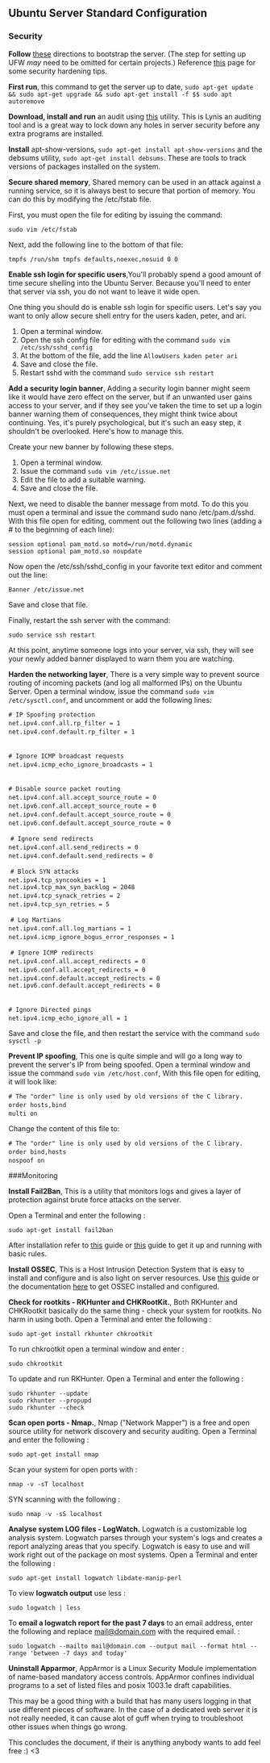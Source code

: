 ## Ubuntu Server Standard Configuration

### Security

**Follow** [these](https://www.digitalocean.com/community/tutorials/initial-server-setup-with-ubuntu-16-04) directions to bootstrap the server. (The step for setting up UFW _may_ need to be omitted for certain projects.)  Reference [this](https://www.digitalocean.com/community/tutorials/7-security-measures-to-protect-your-servers) page for some security hardening tips.  

**First run**, this command to get the server up to date, `sudo apt-get update && sudo apt-get upgrade && sudo apt-get install -f $$ sudo apt autoremove`  

**Download, install and run** an audit using [this](https://github.com/CISOfy/lynis) utility. This is Lynis an auditing tool and is a great way to lock down any holes in server security before any extra programs are installed.  

**Install** apt-show-versions, `sudo apt-get install apt-show-versions` and the debsums utility, `sudo apt-get install debsums`. These are tools to track versions of packages installed on the system.    

**Secure shared memory**, Shared memory can be used in an attack against a running service, so it is always best to secure that portion of memory. You can do this by modifying the /etc/fstab file.  


First, you must open the file for editing by issuing the command:  

`sudo vim /etc/fstab`  

Next, add the following line to the bottom of that file:  

`tmpfs /run/shm tmpfs defaults,noexec,nosuid 0 0`  

**Enable ssh login for specific users**,You'll probably spend a good amount of time secure shelling into the Ubuntu Server. Because you'll need to enter that server via ssh, you do not want to leave it wide open.  

One thing you should do is enable ssh login for specific users. Let's say you want to only allow secure shell entry for the users kaden, peter, and ari.  

1. Open a terminal window.
2. Open the ssh config file for editing with the command `sudo vim /etc/ssh/sshd_config`  
3. At the bottom of the file, add the line `AllowUsers kaden peter ari`  
4. Save and close the file.  
5. Restart sshd with the command `sudo service ssh restart`  

**Add a security login banner**, Adding a security login banner might seem like it would have zero effect on the server, but if an unwanted user gains access to your server, and if they see you've taken the time to set up a login banner warning them of consequences, they might think twice about continuing. Yes, it's purely psychological, but it's such an easy step, it shouldn't be overlooked. Here's how to manage this.  

Create your new banner by following these steps.  

1. Open a terminal window.  
2. Issue the command `sudo vim /etc/issue.net`  
3. Edit the file to add a suitable warning.  
4. Save and close the file.  

Next, we need to disable the banner message from motd. To do this you must open a terminal and issue the command sudo nano /etc/pam.d/sshd. With this file open for editing, comment out the following two lines (adding a # to the beginning of each line):  

`session optional pam_motd.so motd=/run/motd.dynamic`  
`session optional pam_motd.so noupdate`  

Now open the /etc/ssh/sshd_config in your favorite text editor and comment out the line:  

`Banner /etc/issue.net`  


Save and close that file.  

Finally, restart the ssh server with the command:  


`sudo service ssh restart`  

At this point, anytime someone logs into your server, via ssh, they will see your newly added banner displayed to warn them you are watching.  

**Harden the networking layer**, There is a very simple way to prevent source routing of incoming packets (and log all malformed IPs) on the Ubuntu Server. Open a terminal window, issue the command `sudo vim /etc/sysctl.conf`, and uncomment or add the following lines:  

`# IP Spoofing protection`  
​`net.ipv4.conf.all.rp_filter = 1`  
​`net.ipv4.conf.default.rp_filter = 1`  
​

​`# Ignore ICMP broadcast requests`  
​`net.ipv4.icmp_echo_ignore_broadcasts = 1`  
​

​`# Disable source packet routing`  
​`net.ipv4.conf.all.accept_source_route = 0`  
​`net.ipv6.conf.all.accept_source_route = 0`  
​`net.ipv4.conf.default.accept_source_route = 0`  
​`net.ipv6.conf.default.accept_source_route = 0`  

​
`​# Ignore send redirects`  
​`net.ipv4.conf.all.send_redirects = 0`  
​`net.ipv4.conf.default.send_redirects = 0`  

​
​`# Block SYN attacks`  
​`net.ipv4.tcp_syncookies = 1`  
`​net.ipv4.tcp_max_syn_backlog = 2048`  
​`net.ipv4.tcp_synack_retries = 2`  
​`net.ipv4.tcp_syn_retries = 5`  

​
​`# Log Martians`  
​`net.ipv4.conf.all.log_martians = 1`  
​`net.ipv4.icmp_ignore_bogus_error_responses = 1`  

​
​`# Ignore ICMP redirects`  
​`net.ipv4.conf.all.accept_redirects = 0`  
​`net.ipv6.conf.all.accept_redirects = 0`  
​`net.ipv4.conf.default.accept_redirects = 0`  
`​net.ipv6.conf.default.accept_redirects = 0`  
​

​`# Ignore Directed pings`  
​`net.ipv4.icmp_echo_ignore_all = 1`  


Save and close the file, and then restart the service with the command `sudo sysctl -p`  

**Prevent IP spoofing**, This one is quite simple and will go a long way to prevent the server's IP from being spoofed. Open a terminal window and issue the command `sudo vim /etc/host.conf`, With this file open for editing, it will look like:  

`# The "order" line is only used by old versions of the C library.`  
​`order hosts,bind`  
​`multi on`  

Change the content of this file to:  

`# The "order" line is only used by old versions of the C library.`  
​`order bind,hosts`  
​`nospoof on`  


###Monitoring  

**Install Fail2Ban**, This is a utility that monitors logs and gives a layer of protection against brute force attacks on the server.  


Open a Terminal and enter the following :  

`sudo apt-get install fail2ban`  

After installation refer to [this](https://chasmathis.com/2017/10/28/fail2ban-ubuntu-16-04/) guide or [this](https://www.booleanworld.com/protecting-ssh-fail2ban/) guide to get it up and running with basic rules.  


**Install OSSEC**, This is a Host Intrusion Detection System that is easy to install and configure and is also light on server resources. Use [this](https://2code-monte.co.uk/2017/11/05/install-ossec-on-ubuntu-16-04-to-monitor-multiple-servers/) guide or the documentation [here](https://www.ossec.net/docs/manual/installation/index.html) to get OSSEC installed and configured.  

**Check for rootkits - RKHunter and CHKRootKit.**, Both RKHunter and CHKRootkit basically do the same thing - check your system for rootkits. No harm in using both. Open a Terminal and enter the following :  

`sudo apt-get install rkhunter chkrootkit`  


To run chkrootkit open a terminal window and enter :  

`sudo chkrootkit`  

To update and run RKHunter. Open a Terminal and enter the following :  

`sudo rkhunter --update`  
`sudo rkhunter --propupd`  
`sudo rkhunter --check`  

**Scan open ports - Nmap.**, Nmap ("Network Mapper") is a free and open source utility for network discovery and security auditing. Open a Terminal and enter the following :  

`sudo apt-get install nmap`  

Scan your system for open ports with :  

`nmap -v -sT localhost`  

SYN scanning with the following :  

`sudo nmap -v -sS localhost`  

**Analyse system LOG files - LogWatch.** Logwatch is a customizable log analysis system. Logwatch parses through your system's logs and creates a report analyzing areas that you specify. Logwatch is easy to use and will work right out of the package on most systems. Open a Terminal and enter the following :  

`sudo apt-get install logwatch libdate-manip-perl`  

To view **logwatch output** use less :  

`sudo logwatch | less`  


To **email a logwatch report for the past 7 days** to an email address, enter the following and replace mail@domain.com with the required email. :  

`sudo logwatch --mailto mail@domain.com --output mail --format html --range 'between -7 days and today'`  

**Uninstall Apparmor**, AppArmor is a Linux Security Module implementation of name-based mandatory access controls. AppArmor confines individual programs to a set of listed files and posix 1003.1e draft capabilities.  

This may be a good thing with a build that has many users logging in that use different pieces of software. In the case of a dedicated web server it is not really needed, it can cause alot of guff when trying to troubleshoot other issues when things go wrong.

This concludes the document, if their is anything anybody wants to add feel free :) <3













































